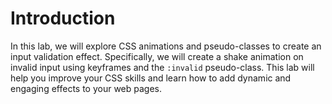 # Introduction

In this lab, we will explore CSS animations and pseudo-classes to create an input validation effect. Specifically, we will create a shake animation on invalid input using keyframes and the `:invalid` pseudo-class. This lab will help you improve your CSS skills and learn how to add dynamic and engaging effects to your web pages.
